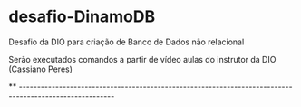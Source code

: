 # desafio-DinamoDB
Desafio da DIO para criação de Banco de Dados não relacional

Serão executados comandos a partir de vídeo aulas do instrutor da DIO (Cassiano Peres)

** --------------------------------------------------------------------------------------------------------


